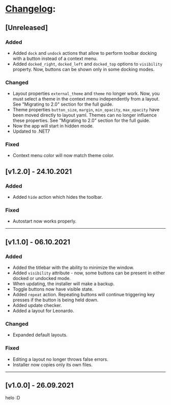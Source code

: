 # [Changelog](http://keepachangelog.com/en/1.0.0/):

## [Unreleased]

### Added

- Added `dock` and `undock` actions that allow to perform toolbar docking with a button instead of a context menu.
- Added `docked_right`, `docked_left` and `docked_top` options to `visibility` property. Now, buttons can be shown only in some docking modes.

### Changed

- Layout properties `external_theme` and `theme` no longer work. Now, you must select a theme in the context menu independently from a layout. See "Migrating to 2.0" section for the full guide.
- Theme properties `button_size`, `margin`, `min_opacity`, `max_opacity` have been moved directly to layout yaml. Themes can no longer influence these properties. See "Migrating to 2.0" section for the full guide.
- Now the app will start in hidden mode.
- Updated to .NET7

### Fixed

- Context menu color will now match theme color.

## [v1.2.0] - 24.10.2021

### Added

- Added `hide` action which hides the toolbar.

### Fixed

- Autostart now works properly.

<hr/>

## [v1.1.0] - 06.10.2021

### Added

- Added the titlebar with the ability to minimize the window.
- Added `visibility` attribute - now, some buttons can be present in either docked or undocked mode.
- When updating, the installer will make a backup.
- Toggle buttons now have visible state.
- Added `repeat` action. Repeating buttons will continue triggering key presses if the button is being held down.
- Added update checker.
- Added a layout for Leonardo.

### Changed

- Expanded default layouts.

### Fixed

- Editing a layout no longer throws false errors.
- Installer now copies only its own files.

<hr/>

## [v1.0.0] - 26.09.2021

helo :D
